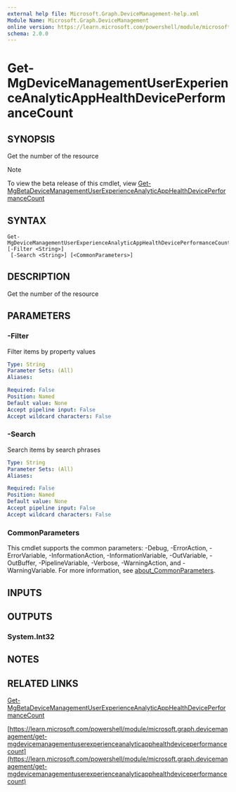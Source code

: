 ```yaml
---
external help file: Microsoft.Graph.DeviceManagement-help.xml
Module Name: Microsoft.Graph.DeviceManagement
online version: https://learn.microsoft.com/powershell/module/microsoft.graph.devicemanagement/get-mgdevicemanagementuserexperienceanalyticapphealthdeviceperformancecount
schema: 2.0.0
---
```


# Get-MgDeviceManagementUserExperienceAnalyticAppHealthDevicePerformanceCount

## SYNOPSIS
Get the number of the resource

> [!NOTE]
> To view the beta release of this cmdlet, view [Get-MgBetaDeviceManagementUserExperienceAnalyticAppHealthDevicePerformanceCount](/powershell/module/Microsoft.Graph.Beta.DeviceManagement/Get-MgBetaDeviceManagementUserExperienceAnalyticAppHealthDevicePerformanceCount?view=graph-powershell-beta)

## SYNTAX

```
Get-MgDeviceManagementUserExperienceAnalyticAppHealthDevicePerformanceCount [-Filter <String>]
 [-Search <String>] [<CommonParameters>]
```

## DESCRIPTION
Get the number of the resource

## PARAMETERS

### -Filter
Filter items by property values

```yaml
Type: String
Parameter Sets: (All)
Aliases:

Required: False
Position: Named
Default value: None
Accept pipeline input: False
Accept wildcard characters: False
```

### -Search
Search items by search phrases

```yaml
Type: String
Parameter Sets: (All)
Aliases:

Required: False
Position: Named
Default value: None
Accept pipeline input: False
Accept wildcard characters: False
```

### CommonParameters
This cmdlet supports the common parameters: -Debug, -ErrorAction, -ErrorVariable, -InformationAction, -InformationVariable, -OutVariable, -OutBuffer, -PipelineVariable, -Verbose, -WarningAction, and -WarningVariable. For more information, see [about_CommonParameters](http://go.microsoft.com/fwlink/?LinkID=113216).

## INPUTS

## OUTPUTS

### System.Int32
## NOTES

## RELATED LINKS
[Get-MgBetaDeviceManagementUserExperienceAnalyticAppHealthDevicePerformanceCount](/powershell/module/Microsoft.Graph.Beta.DeviceManagement/Get-MgBetaDeviceManagementUserExperienceAnalyticAppHealthDevicePerformanceCount?view=graph-powershell-beta)

[https://learn.microsoft.com/powershell/module/microsoft.graph.devicemanagement/get-mgdevicemanagementuserexperienceanalyticapphealthdeviceperformancecount](https://learn.microsoft.com/powershell/module/microsoft.graph.devicemanagement/get-mgdevicemanagementuserexperienceanalyticapphealthdeviceperformancecount)


